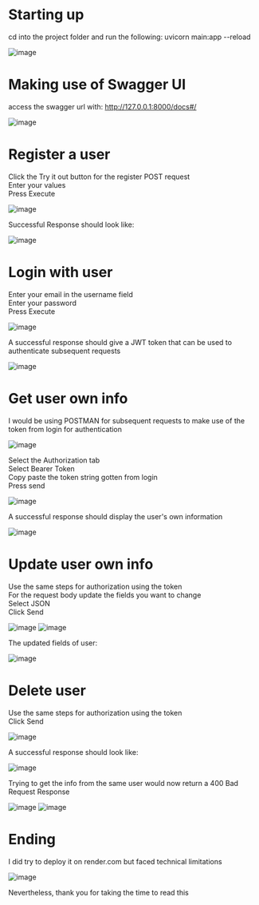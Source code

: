 # Starting up

cd into the project folder and run the following:
uvicorn main:app --reload 

![image](https://user-images.githubusercontent.com/73429081/221334014-87ba2de6-859f-4b4f-b05d-706459cfdeba.png)


# Making use of Swagger UI

access the swagger url with:
http://127.0.0.1:8000/docs#/

![image](https://user-images.githubusercontent.com/73429081/221334131-1ef08025-a965-4817-9d25-c5d26044d61b.png)

# Register a user 

Click the Try it out button for the register POST request  
Enter your values  
Press Execute

![image](https://user-images.githubusercontent.com/73429081/221334219-f6347676-8eb9-4945-b49e-98c113b2c88d.png)

Successful Response should look like:  

![image](https://user-images.githubusercontent.com/73429081/221334771-ec195fc4-2b70-4782-8c3a-d9611969bc6a.png)

# Login with user

Enter your email in the username field  
Enter your password  
Press Execute

![image](https://user-images.githubusercontent.com/73429081/221335139-c2007d51-9c25-4f17-bf67-20fdc6e9edff.png)

A successful response should give a JWT token that can be used to authenticate subsequent requests

![image](https://user-images.githubusercontent.com/73429081/221335255-48fad6b5-313e-4919-a4b1-e6e2cae6d956.png)

# Get user own info 

I would be using POSTMAN for subsequent requests to make use of the token from login for authentication

![image](https://user-images.githubusercontent.com/73429081/221335395-c4e4f205-feac-496b-9b1d-68d7f607aab8.png)

Select the Authorization tab  
Select Bearer Token  
Copy paste the token string gotten from login  
Press send

![image](https://user-images.githubusercontent.com/73429081/221335495-98429862-e396-473a-b9a5-0b60d9b7531a.png)

A successful response should display the user's own information

![image](https://user-images.githubusercontent.com/73429081/221335983-dbae9c05-0872-4f2b-888e-41e5ae4fe4b4.png)

# Update user own info 

Use the same steps for authorization using the token  
For the request body update the fields you want to change  
Select JSON  
Click Send 

![image](https://user-images.githubusercontent.com/73429081/221336953-ad545cda-3b4b-4948-9dc4-c4383896e251.png)
![image](https://user-images.githubusercontent.com/73429081/221337522-800aa963-c7b4-4f7a-a582-5a5daba0891b.png)

The updated fields of user:  

![image](https://user-images.githubusercontent.com/73429081/221338094-57e49ba5-86f9-4af3-a98e-72249c8e8263.png)

# Delete user 

Use the same steps for authorization using the token  
Click Send 

![image](https://user-images.githubusercontent.com/73429081/221338221-06cb0f38-7f32-49ae-8f7e-d8f1e3fc5d9b.png)

A successful response should look like:

![image](https://user-images.githubusercontent.com/73429081/221338244-e5e0ce5c-4720-41a7-bd0e-236ff07f9247.png)

Trying to get the info from the same user would now return a 400 Bad Request Response

![image](https://user-images.githubusercontent.com/73429081/221338402-8b544397-0dc5-4977-9311-7643bf8b0c67.png)
![image](https://user-images.githubusercontent.com/73429081/221338450-36439a05-dfe9-4740-a9f3-ed5e6d294984.png)

# Ending
  
I did try to deploy it on render.com but faced technical limitations

![image](https://user-images.githubusercontent.com/73429081/221338592-f5f154b7-c6bc-4d76-bf4c-a509916831cd.png)

Nevertheless, thank you for taking the time to read this

